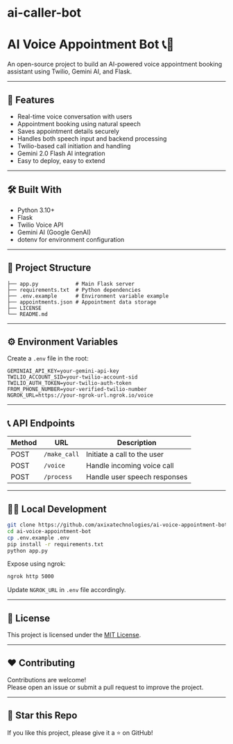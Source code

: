 # ai-caller-bot
# AI Voice Appointment Bot 📞🤖

An open-source project to build an AI-powered voice appointment booking assistant using Twilio, Gemini AI, and Flask.

---

## 🚀 Features

- Real-time voice conversation with users
- Appointment booking using natural speech
- Saves appointment details securely
- Handles both speech input and backend processing
- Twilio-based call initiation and handling
- Gemini 2.0 Flash AI integration
- Easy to deploy, easy to extend

---

## 🛠️ Built With

- Python 3.10+
- Flask
- Twilio Voice API
- Gemini AI (Google GenAI)
- dotenv for environment configuration

---

## 📂 Project Structure

```plaintext
├── app.py            # Main Flask server
├── requirements.txt  # Python dependencies
├── .env.example      # Environment variable example
├── appointments.json # Appointment data storage
├── LICENSE
└── README.md
```

---

## ⚙️ Environment Variables

Create a `.env` file in the root:

```env
GEMINIAI_API_KEY=your-gemini-api-key
TWILIO_ACCOUNT_SID=your-twilio-account-sid
TWILIO_AUTH_TOKEN=your-twilio-auth-token
FROM_PHONE_NUMBER=your-verified-twilio-number
NGROK_URL=https://your-ngrok-url.ngrok.io/voice
```

---

## 📞 API Endpoints

| Method | URL          | Description                  |
| ------ | ------------ | ---------------------------- |
| POST   | `/make_call` | Initiate a call to the user  |
| POST   | `/voice`     | Handle incoming voice call   |
| POST   | `/process`   | Handle user speech responses |

---

## 🧑‍💻 Local Development

```bash
git clone https://github.com/axixatechnologies/ai-voice-appointment-bot.git
cd ai-voice-appointment-bot
cp .env.example .env
pip install -r requirements.txt
python app.py
```

Expose using ngrok:

```bash
ngrok http 5000
```

Update `NGROK_URL` in `.env` file accordingly.

---

## 📝 License

This project is licensed under the [MIT License](LICENSE).

---

## ❤️ Contributing

Contributions are welcome!  
Please open an issue or submit a pull request to improve the project.

---

## 🌟 Star this Repo

If you like this project, please give it a ⭐️ on GitHub!
